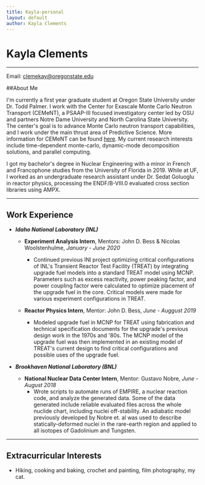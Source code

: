 ```yaml
---
title: Kayla-personal
layout: default
author: Kayla Clements
---
```

# Kayla Clements
--------------

Email: clemekay@oregonstate.edu

##About Me

I'm currently a first year graduate student at Oregon State University under Dr. Todd Palmer. I work with the Center for Exascale Monte Carlo Neutron Transport (CEMeNT), a PSAAP-III focused investigatory center led by OSU and partners Notre Dame University and North Carolina State University. The center's goal is to advance Monte Carlo neutron transport capabilities, and I work under the main thrust area of Predictive Science. More information for CEMeNT can be found [here](https://cement-psaap.github.io). My current research interests include time-dependent monte-carlo, dynamic-mode decomposition solutions, and parallel computing.  

I got my bachelor's degree in Nuclear Engineering with a minor in French and Francophone studies from the University of Florida in 2019. While at UF, I worked as an undergraduate research assistant under Dr. Sedat Goluoglu in reactor physics, processing the ENDF/B-VIII.0 evaluated cross section libraries using AMPX.

***

## Work Experience
* ***Idaho National Laboratory (INL)***
	* **Experiment Analysis Intern**, Mentors: John D. Bess & Nicolas Woolstenhulme, *January - June 2020*
		* Continued previous INl project optimizing critical configurations of INL's Transient Reactor Test Facility (TREAT) by integrating upgrade fuel models into a standard TREAT model using MCNP. Parameters such as excess reactivity, power peaking factor, and power coupling factor were calculated to optimize placement of the upgrade fuel in the core. Critical models were made for various experiment configurations in TREAT.

	* **Reactor Physics Intern**, Mentor: John D. Bess, *June - Auggust 2019*
		* Modeled upgrade fuel in MCNP for TREAT using fabrication and technical specification documents for the upgrade's previous design work in the 1970s and '80s. The MCNP model of the upgrade fuel was then implemented in an existing model of TREAT's current design to find critical configurations and possible uses of the upgrade fuel.  

* ***Brookhaven National Laboratory (BNL)***
	* **National Nuclear Data Center Intern**, Mentor: Gustavo Nobre, *June - August 2018*
		* Wrote scripts to automate runs of EMPIRE, a nuclear reaction code, and analyze the generated data. Some of the data generated include reliable evaluated files across the whole nuclide chart, including nuclei off-stability. An adiabatic model previously developed by Nobre et. al was used to describe statically-deformed nuclei in the rare-earth region and applied to all isotopes of Gadolinium and Tungsten.

***

## Extracurricular Interests
* Hiking, cooking and baking, crochet and painting, film photography, my cat. 
